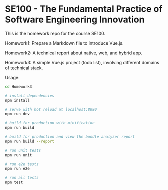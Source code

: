 SE100 - The Fundamental Practice of Software Engineering Innovation
================
This is the homework repo for the course SE100.

Homework1: Prepare a Markdown  file to introduce Vue.js.

Homework2: A technical report about native, web, and hybrid app.

Homework3: A simple Vue.js project (todo list), involving different domains of technical stack.

Usage:

```bash
cd Homework3

# install dependencies
npm install

# serve with hot reload at localhost:8080
npm run dev

# build for production with minification
npm run build

# build for production and view the bundle analyzer report
npm run build --report

# run unit tests
npm run unit

# run e2e tests
npm run e2e

# run all tests
npm test
```
